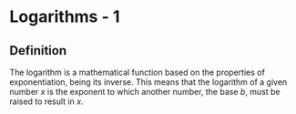 # Logarithms - 1
## Definition
The logarithm is a mathematical function based on the properties of
exponentiation, being its inverse. This means that the logarithm of a given
number $x$ is the exponent to which another number, the base $b$, must be raised to result in $x$.

